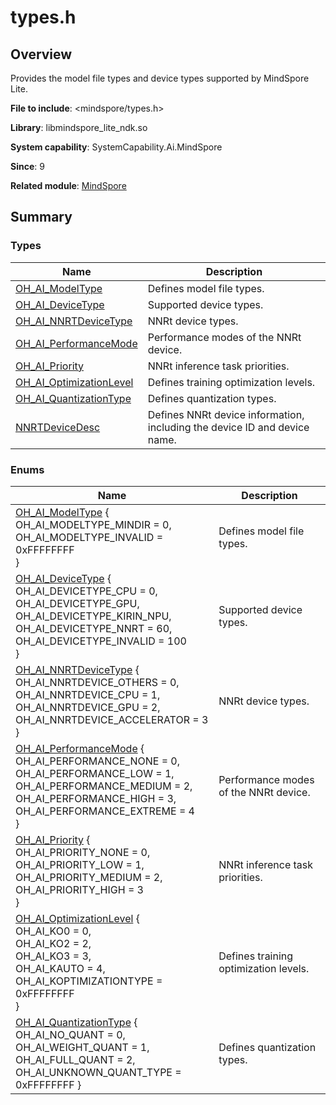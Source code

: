 # types.h


## Overview

Provides the model file types and device types supported by MindSpore Lite.

**File to include**: <mindspore/types.h>

**Library**: libmindspore_lite_ndk.so

**System capability**: SystemCapability.Ai.MindSpore

**Since**: 9

**Related module**: [MindSpore](_mind_spore.md)


## Summary


### Types

| Name| Description|
| -------- | -------- |
| [OH_AI_ModelType](_mind_spore.md#oh_ai_modeltype) | Defines model file types.|
| [OH_AI_DeviceType](_mind_spore.md#oh_ai_devicetype) | Supported device types.|
| [OH_AI_NNRTDeviceType](_mind_spore.md#oh_ai_nnrtdevicetype) | NNRt device types.|
| [OH_AI_PerformanceMode](_mind_spore.md#oh_ai_performancemode) | Performance modes of the NNRt device.|
| [OH_AI_Priority](_mind_spore.md#oh_ai_priority) | NNRt inference task priorities.|
| [OH_AI_OptimizationLevel](_mind_spore.md#oh_ai_optimizationlevel) | Defines training optimization levels.|
| [OH_AI_QuantizationType](_mind_spore.md#oh_ai_quantizationtype) | Defines quantization types.|
| [NNRTDeviceDesc](_mind_spore.md#nnrtdevicedesc) | Defines NNRt device information, including the device ID and device name.|


### Enums

| Name| Description|
| -------- | -------- |
| [OH_AI_ModelType](_mind_spore.md#oh_ai_modeltype) {<br>OH_AI_MODELTYPE_MINDIR = 0,<br>OH_AI_MODELTYPE_INVALID = 0xFFFFFFFF<br>} | Defines model file types.|
| [OH_AI_DeviceType](_mind_spore.md#oh_ai_devicetype) {<br>OH_AI_DEVICETYPE_CPU = 0,<br>OH_AI_DEVICETYPE_GPU,<br>OH_AI_DEVICETYPE_KIRIN_NPU,<br>OH_AI_DEVICETYPE_NNRT = 60,<br>OH_AI_DEVICETYPE_INVALID = 100<br>} | Supported device types.|
| [OH_AI_NNRTDeviceType](_mind_spore.md#oh_ai_nnrtdevicetype) {<br>OH_AI_NNRTDEVICE_OTHERS = 0,<br>OH_AI_NNRTDEVICE_CPU = 1,<br>OH_AI_NNRTDEVICE_GPU = 2,<br>OH_AI_NNRTDEVICE_ACCELERATOR = 3<br>} | NNRt device types.|
| [OH_AI_PerformanceMode](_mind_spore.md#oh_ai_performancemode) {<br>OH_AI_PERFORMANCE_NONE = 0,<br>OH_AI_PERFORMANCE_LOW = 1,<br>OH_AI_PERFORMANCE_MEDIUM = 2,<br>OH_AI_PERFORMANCE_HIGH = 3,<br>OH_AI_PERFORMANCE_EXTREME = 4<br>} | Performance modes of the NNRt device.|
| [OH_AI_Priority](_mind_spore.md#oh_ai_priority) {<br>OH_AI_PRIORITY_NONE = 0,<br>OH_AI_PRIORITY_LOW = 1,<br>OH_AI_PRIORITY_MEDIUM = 2,<br>OH_AI_PRIORITY_HIGH = 3<br>} | NNRt inference task priorities.|
| [OH_AI_OptimizationLevel](_mind_spore.md#oh_ai_optimizationlevel) {<br>OH_AI_KO0 = 0,<br>OH_AI_KO2 = 2,<br>OH_AI_KO3 = 3,<br>OH_AI_KAUTO = 4,<br>OH_AI_KOPTIMIZATIONTYPE = 0xFFFFFFFF<br>} | Defines training optimization levels.|
| [OH_AI_QuantizationType](_mind_spore.md#oh_ai_quantizationtype) {<br>OH_AI_NO_QUANT = 0,<br>OH_AI_WEIGHT_QUANT = 1,<br>OH_AI_FULL_QUANT = 2,<br>OH_AI_UNKNOWN_QUANT_TYPE = 0xFFFFFFFF } | Defines quantization types.|
